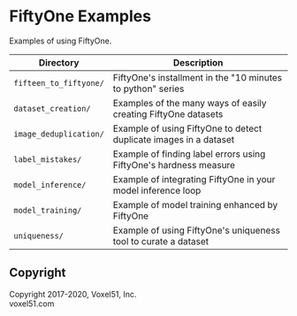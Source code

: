 # FiftyOne Examples

Examples of using FiftyOne.

| Directory              | Description                                                       |
| ---------------------- | ----------------------------------------------------------------- |
| `fifteen_to_fiftyone/` | FiftyOne's installment in the "10 minutes to python" series       |
| `dataset_creation/`    | Examples of the many ways of easily creating FiftyOne datasets    |
| `image_deduplication/` | Example of using FiftyOne to detect duplicate images in a dataset |
| `label_mistakes/`      | Example of finding label errors using FiftyOne's hardness measure |
| `model_inference/`     | Example of integrating FiftyOne in your model inference loop      |
| `model_training/`      | Example of model training enhanced by FiftyOne                    |
| `uniqueness/`          | Example of using FiftyOne's uniqueness tool to curate a dataset   |

## Copyright

Copyright 2017-2020, Voxel51, Inc.<br> voxel51.com
